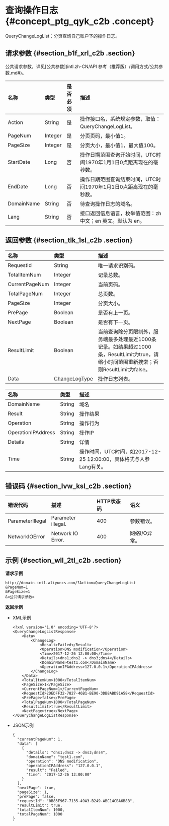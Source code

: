 # 查询操作日志 {#concept_ptg_qyk_c2b .concept}

QueryChangeLogList：分页查询自己账户下的操作日志。

## 请求参数 {#section_b1f_xrl_c2b .section}

公共请求参数，详见[公共参数](intl.zh-CN/API 参考（推荐版）/调用方式/公共参数.md#)。

|名称|类型|是否必须|描述|
|:-|:-|:---|:-|
|Action|String|是|操作接口名，系统规定参数，取值：QueryChangeLogList。|
|PageNum|Integer|是|分页页码，最小值1。|
|PageSize|Integer|是|分页大小，最小值1，最大值100。|
|StartDate|Long|否|操作日期范围查询开始时间，UTC时间1970年1月1日0点距离现在的毫秒数。|
|EndDate|Long|否|操作日期范围查询结束时间，UTC时间1970年1月1日0点距离现在的毫秒数。|
|DomainName|String|否|待查询操作日志的域名。|
|Lang|String|否|接口返回信息语言，枚举值范围：zh 中文；en 英文。默认为 en。|

## 返回参数 {#section_tlk_1sl_c2b .section}

|名称|类型|描述|
|:-|:-|:-|
|RequestId|String|唯一请求识别码。|
|TotalItemNum|Integer|记录总数。|
|CurrentPageNum|Integer|当前页码。|
|TotalPageNum|Integer|总页数。|
|PageSize|Integer|分页大小。|
|PrePage|Boolean|是否有上一页。|
|NextPage|Boolean|是否有下一页。|
|ResultLimit|Boolean|当前查询除分页限制外，服务端最多处理最近1000条记录。如结果超过1000条，ResultLimit为true，请缩小时间范围重新搜索；否则ResultLimit为false。|
|Data|[ChangeLogType](#table_u4w_fsl_c2b)|操作日志列表。|

|名称|类型|描述|
|:-|:-|:-|
|DomainName|String|域名|
|Result|String|操作结果|
|Operation|String|操作行为|
|OperationIPAddress|String|操作IP|
|Details|String|详情|
|Time|String|操作时间，UTC时间，如2017-12-25 12:00:00，具体格式与入参Lang有关。|

## 错误码 {#section_lvw_ksl_c2b .section}

|错误代码|描述|HTTP状态码|语义|
|:---|:-|:------|:-|
|ParameterIllegal|Parameter illegal.|400|参数错误。|
|NetworkIOError|Network IO Error.|400|网络I/O异常。|

## 示例 {#section_wll_2tl_c2b .section}

**请求示例**

```
http://domain-intl.aliyuncs.com/?Action=QueryChangeLogList
&PageNum=1
&PageSize=1
&<公共请求参数>
```

**返回示例**

-   XML示例

    ```
    <?xml version='1.0' encoding='UTF-8'?>
    <QueryChangeLogListResponse>
        <Data>
            <ChangeLog>
                <Result>Failed</Result>
                <Operation>DNS modification</Operation>
                <Time>2017-12-26 12:00:00</Time>
                <Details>dns1;dns2 -> dns3;dns4</Details>
                <DomainName>test1.com</DomainName>
                <OperationIPAddress>127.0.0.1</OperationIPAddress>
            </ChangeLog>
        </Data>
        <TotalItemNum>1000</TotalItemNum>
        <PageSize>1</PageSize>
        <CurrentPageNum>1</CurrentPageNum>
        <RequestId>2DEDFF32-7827-46B1-BE90-3DB8ABD91A58</RequestId>
        <PrePage>false</PrePage>
        <TotalPageNum>1000</TotalPageNum>
        <ResultLimit>true</ResultLimit>
        <NextPage>true</NextPage>
    </QueryChangeLogListResponse>
    ```

-   JSON示例

    ```
    {
      "currentPageNum": 1,
      "data": [
        {
          "details": "dns1;dns2 -> dns3;dns4",
          "domainName": "test1.com",
          "operation": "DNS modification",
          "operationIPAddress": "127.0.0.1",
          "result": "Failed",
          "time": "2017-12-26 12:00:00"
        }
      ],
      "nextPage": true,
      "pageSize": 1,
      "prePage": false,
      "requestId": "0B83F967-7135-49A3-B249-ABC14CBA6B8B",
      "resultLimit": true,
      "totalItemNum": 1000,
      "totalPageNum": 1000
    }
    ```


